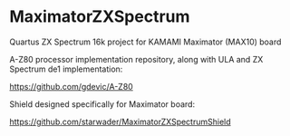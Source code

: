 # MaximatorZXSpectrum
Quartus ZX Spectrum 16k project for KAMAMI Maximator (MAX10) board




A-Z80 processor implementation repository, along with ULA and ZX Spectrum de1 implementation:

https://github.com/gdevic/A-Z80

Shield designed specifically for Maximator board:

https://github.com/starwader/MaximatorZXSpectrumShield
